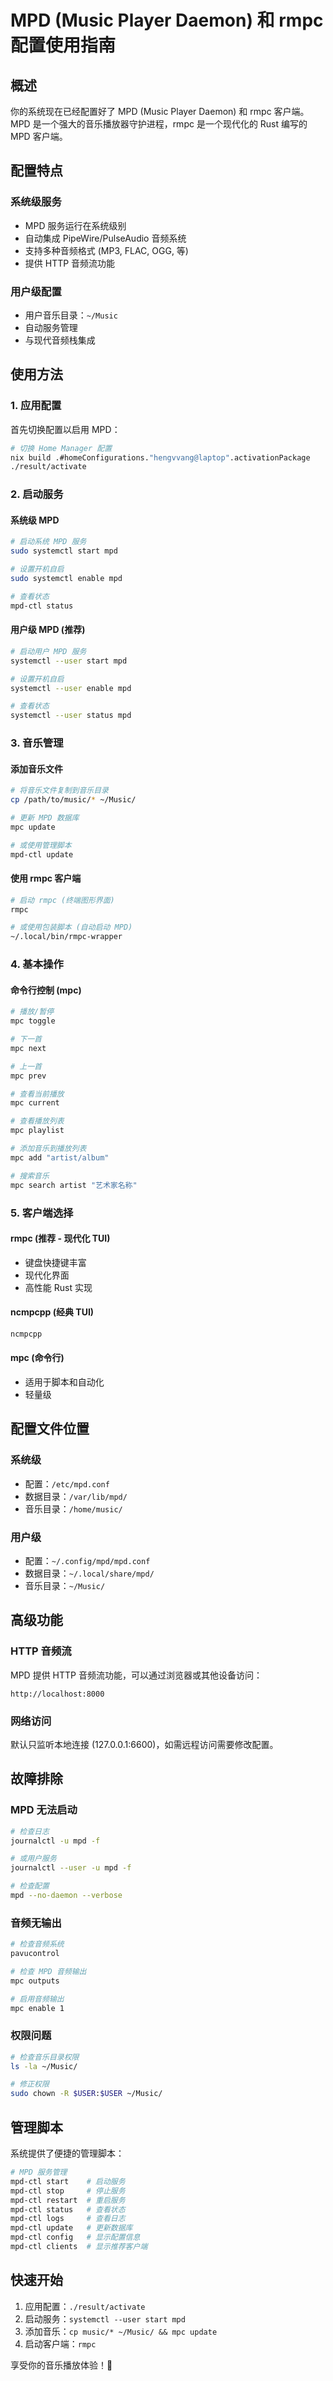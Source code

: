 # MPD (Music Player Daemon) 和 rmpc 配置使用指南

## 概述

你的系统现在已经配置好了 MPD (Music Player Daemon) 和 rmpc 客户端。MPD 是一个强大的音乐播放器守护进程，rmpc 是一个现代化的 Rust 编写的 MPD 客户端。

## 配置特点

### 系统级服务
- MPD 服务运行在系统级别
- 自动集成 PipeWire/PulseAudio 音频系统
- 支持多种音频格式 (MP3, FLAC, OGG, 等)
- 提供 HTTP 音频流功能

### 用户级配置
- 用户音乐目录：`~/Music`
- 自动服务管理
- 与现代音频栈集成

## 使用方法

### 1. 应用配置
首先切换配置以启用 MPD：

```bash
# 切换 Home Manager 配置
nix build .#homeConfigurations."hengvvang@laptop".activationPackage
./result/activate
```

### 2. 启动服务

#### 系统级 MPD
```bash
# 启动系统 MPD 服务
sudo systemctl start mpd

# 设置开机自启
sudo systemctl enable mpd

# 查看状态
mpd-ctl status
```

#### 用户级 MPD (推荐)
```bash
# 启动用户 MPD 服务
systemctl --user start mpd

# 设置开机自启
systemctl --user enable mpd

# 查看状态
systemctl --user status mpd
```

### 3. 音乐管理

#### 添加音乐文件
```bash
# 将音乐文件复制到音乐目录
cp /path/to/music/* ~/Music/

# 更新 MPD 数据库
mpc update

# 或使用管理脚本
mpd-ctl update
```

#### 使用 rmpc 客户端
```bash
# 启动 rmpc (终端图形界面)
rmpc

# 或使用包装脚本 (自动启动 MPD)
~/.local/bin/rmpc-wrapper
```

### 4. 基本操作

#### 命令行控制 (mpc)
```bash
# 播放/暂停
mpc toggle

# 下一首
mpc next

# 上一首
mpc prev

# 查看当前播放
mpc current

# 查看播放列表
mpc playlist

# 添加音乐到播放列表
mpc add "artist/album"

# 搜索音乐
mpc search artist "艺术家名称"
```

### 5. 客户端选择

#### rmpc (推荐 - 现代化 TUI)
- 键盘快捷键丰富
- 现代化界面
- 高性能 Rust 实现

#### ncmpcpp (经典 TUI)
```bash
ncmpcpp
```

#### mpc (命令行)
- 适用于脚本和自动化
- 轻量级

## 配置文件位置

### 系统级
- 配置：`/etc/mpd.conf`
- 数据目录：`/var/lib/mpd/`
- 音乐目录：`/home/music/`

### 用户级
- 配置：`~/.config/mpd/mpd.conf`
- 数据目录：`~/.local/share/mpd/`
- 音乐目录：`~/Music/`

## 高级功能

### HTTP 音频流
MPD 提供 HTTP 音频流功能，可以通过浏览器或其他设备访问：
```
http://localhost:8000
```

### 网络访问
默认只监听本地连接 (127.0.0.1:6600)，如需远程访问需要修改配置。

## 故障排除

### MPD 无法启动
```bash
# 检查日志
journalctl -u mpd -f

# 或用户服务
journalctl --user -u mpd -f

# 检查配置
mpd --no-daemon --verbose
```

### 音频无输出
```bash
# 检查音频系统
pavucontrol

# 检查 MPD 音频输出
mpc outputs

# 启用音频输出
mpc enable 1
```

### 权限问题
```bash
# 检查音乐目录权限
ls -la ~/Music/

# 修正权限
sudo chown -R $USER:$USER ~/Music/
```

## 管理脚本

系统提供了便捷的管理脚本：

```bash
# MPD 服务管理
mpd-ctl start    # 启动服务
mpd-ctl stop     # 停止服务
mpd-ctl restart  # 重启服务
mpd-ctl status   # 查看状态
mpd-ctl logs     # 查看日志
mpd-ctl update   # 更新数据库
mpd-ctl config   # 显示配置信息
mpd-ctl clients  # 显示推荐客户端
```

## 快速开始

1. 应用配置：`./result/activate`
2. 启动服务：`systemctl --user start mpd`
3. 添加音乐：`cp music/* ~/Music/ && mpc update`
4. 启动客户端：`rmpc`

享受你的音乐播放体验！🎵
